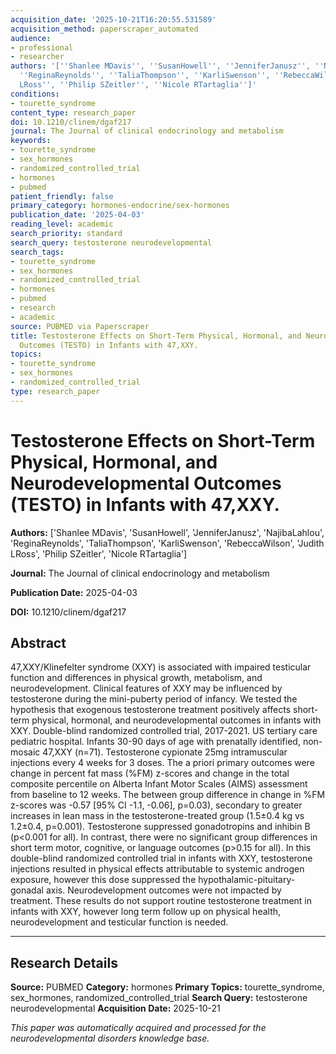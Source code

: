 ```yaml
---
acquisition_date: '2025-10-21T16:20:55.531589'
acquisition_method: paperscraper_automated
audience:
- professional
- researcher
authors: '[''Shanlee MDavis'', ''SusanHowell'', ''JenniferJanusz'', ''NajibaLahlou'',
  ''ReginaReynolds'', ''TaliaThompson'', ''KarliSwenson'', ''RebeccaWilson'', ''Judith
  LRoss'', ''Philip SZeitler'', ''Nicole RTartaglia'']'
conditions:
- tourette_syndrome
content_type: research_paper
doi: 10.1210/clinem/dgaf217
journal: The Journal of clinical endocrinology and metabolism
keywords:
- tourette_syndrome
- sex_hormones
- randomized_controlled_trial
- hormones
- pubmed
patient_friendly: false
primary_category: hormones-endocrine/sex-hormones
publication_date: '2025-04-03'
reading_level: academic
search_priority: standard
search_query: testosterone neurodevelopmental
search_tags:
- tourette_syndrome
- sex_hormones
- randomized_controlled_trial
- hormones
- pubmed
- research
- academic
source: PUBMED via Paperscraper
title: Testosterone Effects on Short-Term Physical, Hormonal, and Neurodevelopmental
  Outcomes (TESTO) in Infants with 47,XXY.
topics:
- tourette_syndrome
- sex_hormones
- randomized_controlled_trial
type: research_paper
---
```


# Testosterone Effects on Short-Term Physical, Hormonal, and Neurodevelopmental Outcomes (TESTO) in Infants with 47,XXY.

**Authors:** ['Shanlee MDavis', 'SusanHowell', 'JenniferJanusz', 'NajibaLahlou', 'ReginaReynolds', 'TaliaThompson', 'KarliSwenson', 'RebeccaWilson', 'Judith LRoss', 'Philip SZeitler', 'Nicole RTartaglia']

**Journal:** The Journal of clinical endocrinology and metabolism

**Publication Date:** 2025-04-03

**DOI:** 10.1210/clinem/dgaf217

## Abstract

47,XXY/Klinefelter syndrome (XXY) is associated with impaired testicular function and differences in physical growth, metabolism, and neurodevelopment. Clinical features of XXY may be influenced by testosterone during the mini-puberty period of infancy. We tested the hypothesis that exogenous testosterone treatment positively affects short-term physical, hormonal, and neurodevelopmental outcomes in infants with XXY. Double-blind randomized controlled trial, 2017-2021. US tertiary care pediatric hospital. Infants 30-90 days of age with prenatally identified, non-mosaic 47,XXY (n=71). Testosterone cypionate 25mg intramuscular injections every 4 weeks for 3 doses. The a priori primary outcomes were change in percent fat mass (%FM) z-scores and change in the total composite percentile on Alberta Infant Motor Scales (AIMS) assessment from baseline to 12 weeks. The between group difference in change in %FM z-scores was -0.57 [95% CI -1.1, -0.06], p=0.03), secondary to greater increases in lean mass in the testosterone-treated group (1.5±0.4 kg vs 1.2±0.4, p=0.001). Testosterone suppressed gonadotropins and inhibin B (p<0.001 for all). In contrast, there were no significant group differences in short term motor, cognitive, or language outcomes (p>0.15 for all). In this double-blind randomized controlled trial in infants with XXY, testosterone injections resulted in physical effects attributable to systemic androgen exposure, however this dose suppressed the hypothalamic-pituitary-gonadal axis. Neurodevelopment outcomes were not impacted by treatment. These results do not support routine testosterone treatment in infants with XXY, however long term follow up on physical health, neurodevelopment and testicular function is needed.

---

## Research Details

**Source:** PUBMED
**Category:** hormones
**Primary Topics:** tourette_syndrome, sex_hormones, randomized_controlled_trial
**Search Query:** testosterone neurodevelopmental
**Acquisition Date:** 2025-10-21

*This paper was automatically acquired and processed for the neurodevelopmental disorders knowledge base.*
